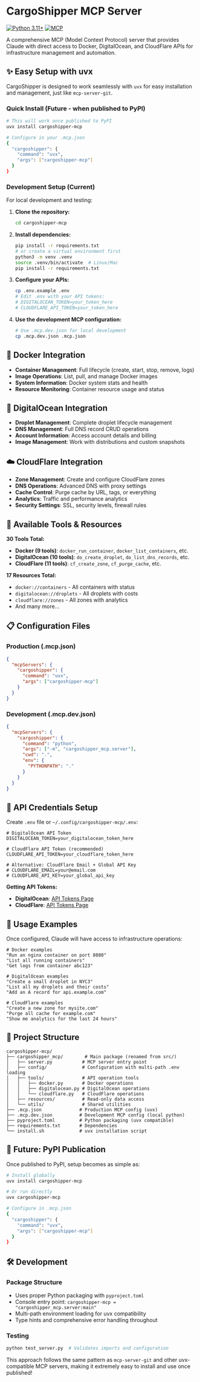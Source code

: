 # CargoShipper MCP Server

[![Python 3.11+](https://img.shields.io/badge/python-3.11+-blue.svg)](https://www.python.org/downloads/)
[![MCP](https://img.shields.io/badge/MCP-compatible-green.svg)](https://modelcontextprotocol.io/)

A comprehensive MCP (Model Context Protocol) server that provides Claude with direct access to Docker, DigitalOcean, and CloudFlare APIs for infrastructure management and automation.

## ✨ Easy Setup with uvx

CargoShipper is designed to work seamlessly with `uvx` for easy installation and management, just like `mcp-server-git`.

### Quick Install (Future - when published to PyPI)

```bash
# This will work once published to PyPI
uvx install cargoshipper-mcp

# Configure in your .mcp.json
{
  "cargoshipper": {
    "command": "uvx",
    "args": ["cargoshipper-mcp"]
  }
}
```

### Development Setup (Current)

For local development and testing:

1. **Clone the repository:**
   ```bash
   cd cargoshipper-mcp
   ```

2. **Install dependencies:**
   ```bash
   pip install -r requirements.txt
   # or create a virtual environment first
   python3 -m venv .venv
   source .venv/bin/activate  # Linux/Mac
   pip install -r requirements.txt
   ```

3. **Configure your APIs:**
   ```bash
   cp .env.example .env
   # Edit .env with your API tokens:
   # DIGITALOCEAN_TOKEN=your_token_here
   # CLOUDFLARE_API_TOKEN=your_token_here
   ```

4. **Use the development MCP configuration:**
   ```bash
   # Use .mcp.dev.json for local development
   cp .mcp.dev.json .mcp.json
   ```

## 🐳 Docker Integration
- **Container Management**: Full lifecycle (create, start, stop, remove, logs)
- **Image Operations**: List, pull, and manage Docker images  
- **System Information**: Docker system stats and health
- **Resource Monitoring**: Container resource usage and status

## 🌊 DigitalOcean Integration  
- **Droplet Management**: Complete droplet lifecycle management
- **DNS Management**: Full DNS record CRUD operations
- **Account Information**: Access account details and billing
- **Image Management**: Work with distributions and custom snapshots

## ☁️ CloudFlare Integration
- **Zone Management**: Create and configure CloudFlare zones
- **DNS Operations**: Advanced DNS with proxy settings
- **Cache Control**: Purge cache by URL, tags, or everything
- **Analytics**: Traffic and performance analytics
- **Security Settings**: SSL, security levels, firewall rules

## 🔧 Available Tools & Resources

**30 Tools Total:**
- **Docker (9 tools)**: `docker_run_container`, `docker_list_containers`, etc.
- **DigitalOcean (10 tools)**: `do_create_droplet`, `do_list_dns_records`, etc.  
- **CloudFlare (11 tools)**: `cf_create_zone`, `cf_purge_cache`, etc.

**17 Resources Total:**
- `docker://containers` - All containers with status
- `digitalocean://droplets` - All droplets with costs
- `cloudflare://zones` - All zones with analytics
- And many more...

## 📋 Configuration Files

### Production (.mcp.json)
```json
{
  "mcpServers": {
    "cargoshipper": {
      "command": "uvx", 
      "args": ["cargoshipper-mcp"]
    }
  }
}
```

### Development (.mcp.dev.json)
```json
{
  "mcpServers": {
    "cargoshipper": {
      "command": "python",
      "args": ["-m", "cargoshipper_mcp.server"],
      "cwd": ".",
      "env": {
        "PYTHONPATH": "."
      }
    }
  }
}
```

## 🔑 API Credentials Setup

Create `.env` file or `~/.config/cargoshipper-mcp/.env`:

```env
# DigitalOcean API Token
DIGITALOCEAN_TOKEN=your_digitalocean_token_here

# CloudFlare API Token (recommended)
CLOUDFLARE_API_TOKEN=your_cloudflare_token_here

# Alternative: CloudFlare Email + Global API Key
# CLOUDFLARE_EMAIL=your@email.com
# CLOUDFLARE_API_KEY=your_global_api_key
```

**Getting API Tokens:**
- **DigitalOcean**: [API Tokens Page](https://cloud.digitalocean.com/account/api/tokens)
- **CloudFlare**: [API Tokens Page](https://dash.cloudflare.com/profile/api-tokens)

## 🚀 Usage Examples

Once configured, Claude will have access to infrastructure operations:

```
# Docker examples
"Run an nginx container on port 8080"
"List all running containers"
"Get logs from container abc123"

# DigitalOcean examples  
"Create a small droplet in NYC3"
"List all my droplets and their costs"
"Add an A record for api.example.com"

# CloudFlare examples
"Create a new zone for mysite.com"
"Purge all cache for example.com" 
"Show me analytics for the last 24 hours"
```

## 📁 Project Structure

```
cargoshipper-mcp/
├── cargoshipper_mcp/        # Main package (renamed from src/)
│   ├── server.py           # MCP server entry point  
│   ├── config/             # Configuration with multi-path .env loading
│   ├── tools/              # API operation tools
│   │   ├── docker.py       # Docker operations
│   │   ├── digitalocean.py # DigitalOcean operations
│   │   └── cloudflare.py   # CloudFlare operations
│   ├── resources/          # Read-only data access
│   └── utils/              # Shared utilities
├── .mcp.json              # Production MCP config (uvx)
├── .mcp.dev.json          # Development MCP config (local python)
├── pyproject.toml         # Python packaging (uvx compatible)
├── requirements.txt       # Dependencies
└── install.sh             # uvx installation script
```

## 🔮 Future: PyPI Publication

Once published to PyPI, setup becomes as simple as:

```bash
# Install globally
uvx install cargoshipper-mcp

# Or run directly
uvx cargoshipper-mcp

# Configure in .mcp.json
{
  "cargoshipper": {
    "command": "uvx",
    "args": ["cargoshipper-mcp"] 
  }
}
```

## 🛠️ Development

### Package Structure
- Uses proper Python packaging with `pyproject.toml`
- Console entry point: `cargoshipper-mcp = "cargoshipper_mcp.server:main"`
- Multi-path environment loading for uvx compatibility
- Type hints and comprehensive error handling throughout

### Testing
```bash
python test_server.py  # Validates imports and configuration
```

This approach follows the same pattern as `mcp-server-git` and other uvx-compatible MCP servers, making it extremely easy to install and use once published!